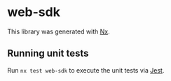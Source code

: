 # web-sdk

This library was generated with [Nx](https://nx.dev).

## Running unit tests

Run `nx test web-sdk` to execute the unit tests via [Jest](https://jestjs.io).
